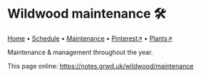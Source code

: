 # Wildwood maintenance 🛠️

[Home](https://notes.grwd.uk/wildwood/) • [Schedule](https://notes.grwd.uk/wildwood/schedule) • [Maintenance](https://notes.grwd.uk/wildwood/maintenance) • [Pinterest↗](https://pinterest.co.uk/NatureWorksGarden/wildwood) • [Plants↗](https://bit.ly/wildwood-plants)

Maintenance & management throughout the year.

This page online: <https://notes.grwd.uk/wildwood/maintenance>
